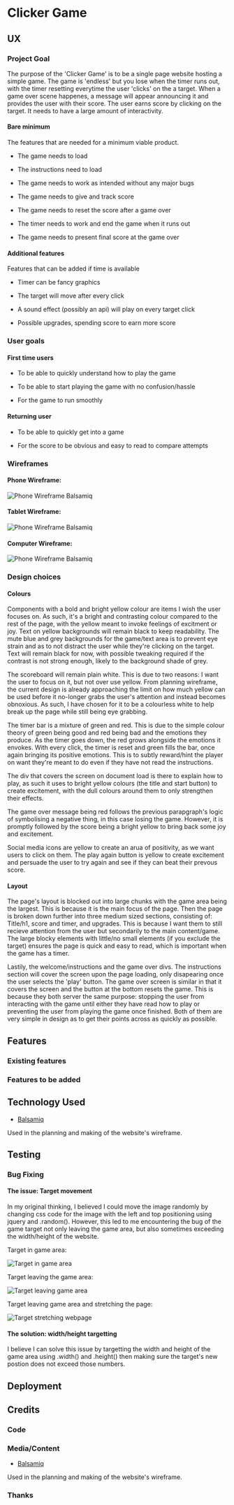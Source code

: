 # Clicker Game

## UX

### Project Goal

The purpose of the 'Clicker Game' is to be a single page website hosting a simple game. The game is 'endless' but you lose when the timer runs out, with the timer resetting everytime the user 'clicks' on the a target. When a game over scene happenes, a message will appear announcing it and provides the user with their score. The user earns score by clicking on the target. It needs to have a large amount of interactivity.

#### Bare minimum

The features that are needed for a minimum viable product.

* The game needs to load

* The instructions need to load

* The game needs to work as intended without any major bugs

* The game needs to give and track score

* The game needs to reset the score after a game over

* The timer needs to work and end the game when it runs out

* The game needs to present final score at the game over

#### Additional features

Features that can be added if time is available

* Timer can be fancy graphics

* The target will move after every click

* A sound effect (possibly an api) will play on every target click

* Possible upgrades, spending score to earn more score

### User goals

#### First time users

* To be able to quickly understand how to play the game

* To be able to start playing the game with no confusion/hassle

* For the game to run smoothly

#### Returning user

* To be able to quickly get into a game

* For the score to be obvious and easy to read to compare attempts

### Wireframes

#### Phone Wireframe:

![Phone Wireframe Balsamiq](https://share.balsamiq.com/c/rJjbfQYprzGwqrXFBgQ3Bo.png)

#### Tablet Wireframe:

![Phone Wireframe Balsamiq](https://share.balsamiq.com/c/nX1DeTCt7okU96tqXCbnJA.png)

#### Computer Wireframe:

![Phone Wireframe Balsamiq](https://share.balsamiq.com/c/n7ELZUf8zZud21L3UMfzXV.png)

### Design choices

#### Colours

Components with a bold and bright yellow colour are items I wish the user focuses on. As such, it's a bright and contrasting colour compared to the rest of the page, with the yellow meant to invoke feelings of excitment or joy. Text on yellow backgrounds will remain black to keep readability. The mute blue and grey backgrounds for the game/text area is to prevent eye strain and as to not distract the user while they're clicking on the target. Text will remain black for now, with possible tweaking required if the contrast is not strong enough, likely to the background shade of grey.

The scoreboard will remain plain white. This is due to two reasons: I want the user to focus on it, but not over use yellow. From planning wireframe, the current design is already approaching the limit on how much yellow can be used before it no-longer grabs the user's attention and instead becomes obnoxious. As such, I have chosen for it to be a colourless white to help break up the page while still being eye grabbing.

The timer bar is a mixture of green and red. This is due to the simple colour theory of green being good and red being bad and the emotions they produce. As the timer goes down, the red grows alongside the emotions it envokes. With every click, the timer is reset and green fills the bar, once again bringing its positive emotions. This is to subtly reward/hint the player on want they're meant to do even if they have not read the instructions.

The div that covers the screen on document load is there to explain how to play, as such it uses to bright yellow colours (the title and start button) to create excitement, with the dull colours around them to only strengthen their effects.

The game over message being red follows the previous parapgraph's logic of symbolising a negative thing, in this case losing the game. However, it is promptly followed by the score being a bright yellow to bring back some joy and excitement.

Social media icons are yellow to create an arua of positivity, as we want users to click on them. The play again button is yellow to create excitement and persuade the user to try again and see if they can beat their prevous score.

#### Layout

The page's layout is blocked out into large chunks with the game area being the largest. This is because it is the main focus of the page. Then the page is broken down further into three medium sized sections, consisting of: Title/h1, score and timer, and upgrades. This is because I want them to still recieve attention from the user but secondarily to the main content/game. The large blocky elements with little/no small elements (if you exclude the target) ensures the page is quick and easy to read, which is important when the game has a timer.

Lastily, the welcome/instructions and the game over divs. The instructions section will cover the screen upon the page loading, only disapearing once the user selects the 'play' button. The game over screen is similar in that it covers the screen and the button at the bottom resets the game. This is because they both server the same purpose: stopping the user from interacting with the game until either they have read how to play or preventing the user from playing the game once finished. Both of them are very simple in design as to get their points across as quickly as possible.

## Features

### Existing features

### Features to be added

## Technology Used

 * [Balsamiq](https://balsamiq.cloud)

Used in the planning and making of the website's wireframe.

## Testing

### Bug Fixing

#### The issue: Target movement

In my original thinking, I believed I could move the image randomly by changing css code for the image with the left and top positioning using jquery and .random(). However, this led to me encountering the bug of the game target not only leaving the game area, but also sometimes exceeding the width/height of the website.

Target in game area:

![Target in game area](readme-images/bug-images/clicker-quick-bug-1.PNG)

Target leaving the game area:

![Target leaving game area](readme-images/bug-images/clicker-quick-bug-2.PNG)

Target leaving game area and stretching the page:

![Target stretching webpage](readme-images/bug-images/clicker-quick-bug-3.PNG)

#### The solution: width/height targetting

I believe I can solve this issue by targetting the width and height of the game area using .width() and .height() then making sure the target's new postion does not exceed those numbers.

## Deployment

## Credits

### Code

### Media/Content

 * [Balsamiq](https://balsamiq.cloud)

Used in the planning and making of the website's wireframe.

### Thanks